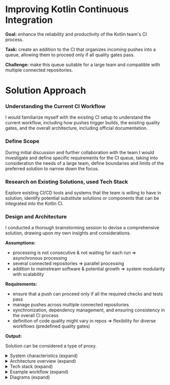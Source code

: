 # Improving Kotlin Continuous Integration

**Goal:** enhance the reliability and productivity of the Kotlin team's CI process.

**Task:** create an addition to the CI that organizes incoming pushes into a queue, allowing them to proceed only if all quality gates pass.

**Challenge:** make this queue suitable for a large team and compatible with multiple connected repositories.

# Solution Approach
### Understanding the Current CI Workflow
I would familiarize myself with the existing CI setup to understand the current workflow, including how pushes trigger builds, the existing quality gates, and the overall architecture, including official documentation.

### Define Scope
During initial discussion and further collaboration with the team I would investigate and define specific requirements for the CI queue, taking into consideration the needs of a large team, define boundaries and limits of the preferred solution to narrow down the focus.

### Research on Existing Solutions, used Tech Stack
Explore existing CI/CD tools and systems that the team is willing to have in solution, identify potential substitute solutions or components that can be integrated into the Kotlin CI.

### Design and Architecture
I conducted a thorough brainstorming session to devise a comprehensive solution, drawing upon my own insights and considerations.

**Assumptions:**
+ processing is not consecutive & not waiting for each run => asynchronous processing
+ several connected repositories => parallel processing
+ addition to mainstream software & potential growth => system modularity with scalability

**Requirements:**
+ ensure that a push can proceed only if all the required checks and tests pass
+ manage pushes across multiple connected repositories
+ synchronization, dependency management, and ensuring consistency in the overall CI process
+ definition of code quality might vary in repos => flexibility for diverse workflows (predefined quality gates)




**Output:**

Solution can be considered a type of proxy.

<details><summary>System characteristics (expand)</summary>

+ **Intermediary Role --** role as an intermediary layer, emphasizing its function in managing and directing code pushes through the CI process.


+ **Customization and Flexibility --** a customizable layer that can be tailored to the unique requirements of each development team.


+ **Control Point for CI Process --** the system overseeing the flow of pushes, checks, and tests while providing a centralized interface for configuration.


+ **Asynchronous and Parallel Processing --**
The proxy employs asynchronous processing, organizing incoming pushes into a queue and handling them independently for parallel processing.


+ **Quality Gates and Requirements Enforcement --**
The proxy enforces strict requirements, allowing a push to proceed only if all required checks and tests pass. It integrates with quality gates to maintain code quality standards.


+ **Multiple Connected Repositories --**
Serving as a centralized point of control, the proxy efficiently manages pushes across multiple connected repositories, handling synchronization, dependency management, and ensuring consistency.


+ **Flexibility for Diverse Workflows --**
Recognizing that code quality definitions may vary, the proxy offers flexibility for diverse workflows, enabling teams to customize CI pipelines and quality gates.
</details>

<details><summary>Architecture overview (expand)</summary>

**Proxy Service:**
Develop a Kotlin-based proxy service to handle incoming code pushes.

**Task Queue:**
Implement a task queue for asynchronous processing using a distributed system like RabbitMQ or Apache Kafka for scalability and parallelism.

**Logging Module:** Implement a logging module that collects and makes logs accessible from various components in a centralized location

**Quality Gates Module:**
Create a customizable module for quality gates that enforces checks and tests before allowing code pushes to proceed.

**User Interface:**
GUI to provide an intuitive centralized configuration interface.
</details>

<details><summary>Tech stack (expand)</summary>

**Client-Server:** Ktor, Kotlin

**CI Server:** TeamCity

**Task queue for asynchronous processing:** Apache Kafka, Dockerized build agents

**CI Quality Gates Check Logic:** Jenkins, GitLab CI, Travis CI, etc.

**Integration with Version Control System:** Git, GitHub, GitLab, Bitbucket, etc.

**Optional AWS Integration:** EC2, Lambda, IAM, CloudWatch, etc.
</details>

<details><summary>Example workflow (expand)</summary>

**1. Push Event:**
A developer pushes code changes to the version control system.

**2. Queuing:**
The event is sent to the message queue for asynchronous processing.

**3. Asynchronous Processing:**
Consumers subscribed to the message queue process the event and trigger the CI quality gates check.

**4. CI Quality Gates Check:**
The CI system performs the necessary checks and tests based on the incoming push.

**5. Push resolution**

**6. Result Notification:**
The result of the CI quality gates check is communicated back to relevant stakeholders.
</details>

<details><summary>Diagrams (expand)</summary>
![noproxy.png](images%2Fnoproxy.png)
![withproxy.png](images%2Fwithproxy.png)
![manyrepos.png](images%2Fmanyrepos.png)
![proxy.png](images%2Fproxy.png)
![resolver.png](images%2Fresolver.png)
![details.png](images%2Fdetails.png)
</details>